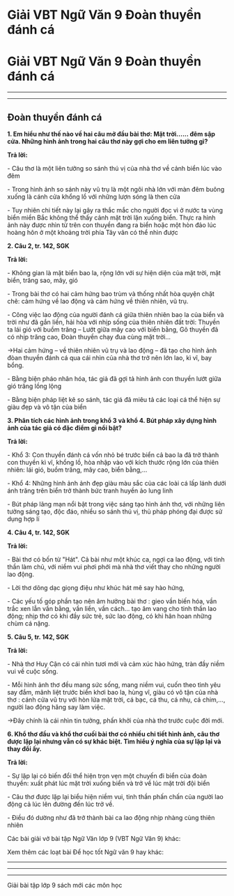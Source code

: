 # Giải VBT Ngữ Văn 9 Đoàn thuyền đánh cá

# Giải VBT Ngữ Văn 9 Đoàn thuyền đánh cá

* * *

* * *

## Đoàn thuyền đánh cá

**1\. Em hiểu như thế nào về hai câu mở đầu bài thơ: Mặt trời...... đêm sập cửa. Những hình ảnh trong hai câu thơ này gợi cho em liên tưởng gì?**

**Trả lời:**

\- Câu thơ là một liên tưởng so sánh thú vị của nhà thơ về cảnh biển lúc vào đêm

\- Trong hình ảnh so sánh này vũ trụ là một ngôi nhà lớn với màn đêm buông xuống là cánh cửa khổng lồ với những lượn sóng là then cửa

\- Tuy nhiên chi tiết này lại gây ra thắc mắc cho người đọc vì ở nước ta vùng biển miền Bắc không thể thấy cảnh mặt trời lặn xuống biển. Thực ra hình ảnh này được nhìn từ trên con thuyền đang ra biển hoặc một hòn đảo lúc hoàng hôn ở một khoảng trời phía Tây vãn có thể nhìn được

**2\. Câu 2, tr. 142, SGK**

**Trả lời:**

\- Không gian là mặt biển bao la, rộng lớn với sự hiện diện của mặt trời, mặt biển, trăng sao, mây, gió

\- Trong bài thơ có hai cảm hứng bao trùm và thống nhất hòa quyện chặt chẽ: cảm hứng về lao động và cảm hứng về thiên nhiên, vũ trụ.

\- Công việc lao động của người đánh cá giữa thiên nhiên bao la của biển và trời như đã gắn liền, hải hòa với nhịp sống của thiên nhiên đất trời: Thuyền ta lái gió với buồm trăng – Lướt giữa mây cao với biển bằng, Gõ thuyền đã có nhịp trăng cao, Đoàn thuyền chạy đua cùng mặt trời… 

→Hai cảm hứng – về thiên nhiên vũ trụ và lao động – đã tạo cho hình ảnh đòan thuyền đánh cá qua cái nhìn của nhà thơ trở nên lớn lao, kì vĩ, bay bổng.

\- Bằng biện pháo nhân hóa, tác giả đã gợi tả hình ảnh con thuyền lướt giữa gió trăng lồng lộng

\- Bằng biện pháp liệt kê so sánh, tác giá đã miêu tả các loại cá thể hiện sự giàu đẹp và vô tận của biển

**3\. Phân tích các hình ảnh trong khổ 3 và khổ 4. Bút pháp xây dựng hình ảnh của tác giả có đặc điểm gì nổi bật?**

**Trả lời:**

\- Khổ 3: Con thuyền đánh cá vốn nhỏ bé trước biển cả bao la đã trở thành con thuyền kì vĩ, khổng lồ, hòa nhập vào với kích thước rộng lớn của thiên nhiên: lái gió, buồm trăng, mây cao, biển bằng,...

\- Khổ 4: Những hình ảnh ảnh đẹp giàu màu sắc của các loài cá lấp lánh dưới ánh trăng trên biển trở thành bức tranh huyền ảo lung linh

\- Bút pháp lãng mạn nổi bật trong việc sáng tạo hình ảnh thơ, với những liên tưởng sáng tạo, độc đáo, nhiều so sánh thú vị, thủ pháp phóng đại được sử dụng hợp lí

**4\. Câu 4, tr. 142, SGK**

**Trả lời:**

\- Bài thơ có bốn từ "Hát". Cả bài như một khúc ca, ngợi ca lao động, với tinh thần làm chủ, với niềm vui phơi phới mà nhà thơ viết thay cho những người lao động.

\- Lời thơ dõng dạc giọng điệu như khúc hát mê say hào hứng, 

\- Các yếu tố góp phần tạo nên âm hưởng bài thơ : gieo vần biến hóa, vần trắc xen lẫn vần bằng, vần liền, vần cách… tạo âm vang cho tinh thần lao động; nhịp thơ có khi đầy sức trẻ, sức lao động, có khi hân hoan những chùm cá nặng.

**5\. Câu 5, tr. 142, SGK**

**Trả lời:**

\- Nhà thơ Huy Cận có cái nhìn tươi mới và cảm xúc hào hứng, tràn đầy niềm vui về cuộc sống. 

\- Mỗi hình ảnh thơ đều mang sức sống, mang niềm vui, cuốn theo tình yêu say đắm, mãnh liệt trước biển khơi bao la, hùng vĩ, giàu có vô tận của nhà thơ : cánh cửa vũ trụ với hòn lửa mặt trời, cá bạc, cá thu, cá nhụ, cá chim,…, người lao động hăng say làm việc.

→Đây chính là cái nhìn tin tưởng, phấn khởi của nhà thơ trước cuộc đời mới.

**6\. Khổ thơ đầu và khổ thơ cuối bài thơ có nhiều chi tiết hình ảnh, câu thơ được lặp lại nhưng vẫn có sự khác biệt. Tìm hiểu ý nghĩa của sự lặp lại và thay đổi ấy.**

**Trả lời:**

\- Sự lặp lại có biến đổi thể hiện trọn vẹn một chuyến đi biển của đoàn thuyền: xuất phát lúc mặt trời xuống biển và trở về lúc mặt trời đội biển

\- Câu thơ được lặp lại biểu hiện niềm vui, tinh thần phấn chấn của người lao động cả lúc lên đường đến lúc trở về.

\- Điều đó dường như đã trở thành bài ca lao động nhịp nhàng cùng thiên nhiên

Các bài giải vở bài tập Ngữ Văn lớp 9 (VBT Ngữ Văn 9) khác:

Xem thêm các loạt bài Để học tốt Ngữ văn 9 hay khác:

* * *

* * *

* * *

Giải bài tập lớp 9 sách mới các môn học
